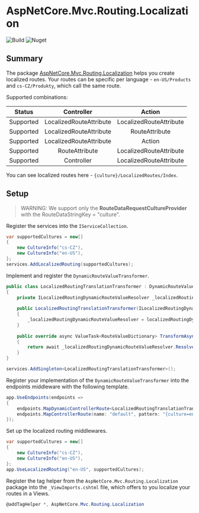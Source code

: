 # AspNetCore.Mvc.Routing.Localization
![Build](https://github.com/tomasjurasek/AspNetCore.Mvc.Routing.Localization/workflows/Build/badge.svg)
![Nuget](https://img.shields.io/nuget/v/AspNetCore.Mvc.Routing.Localization)

## Summary
The package [AspNetCore.Mvc.Routing.Localization](https://www.nuget.org/packages/AspNetCore.Mvc.Routing.Localization) helps you create localized routes. Your routes can be specific per language - `en-US/Products` and `cs-CZ/Produkty`, which call the same route.

Supported combinations:

| Status   |      Controller      | Action |
|:--------:|:--------------------:|:------:|
| Supported | LocalizedRouteAttribute | LocalizedRouteAttribute |
| Supported | LocalizedRouteAttribute | RouteAttribute |
| Supported | LocalizedRouteAttribute | Action |
| Supported | RouteAttribute | LocalizedRouteAttribute |
| Supported | Controller | LocalizedRouteAttribute |

You can see localized routes here - `{culture}/LocalizedRoutes/Index`.

## Setup

> WARNING: We support only the **RouteDataRequestCultureProvider** with the RouteDataStringKey = "culture".

Register the services into the `IServiceCollection`.
```csharp
var supportedCultures = new[]
{
    new CultureInfo("cs-CZ"),
    new CultureInfo("en-US"),
};
services.AddLocalizedRouting(supportedCultures);
```
Implement and register the `DynamicRouteValueTransformer`.
```csharp
public class LocalizedRoutingTranslationTransformer : DynamicRouteValueTransformer
{
    private ILocalizedRoutingDynamicRouteValueResolver _localizedRoutingDynamicRouteValueResolver;
    
    public LocalizedRoutingTranslationTransformer(ILocalizedRoutingDynamicRouteValueResolver localizedRoutingDynamicRouteValueResolver)
    {
        _localizedRoutingDynamicRouteValueResolver = localizedRoutingDynamicRouteValueResolver;
    }
    
    public override async ValueTask<RouteValueDictionary> TransformAsync(HttpContext httpContext, RouteValueDictionary values)
    {
        return await _localizedRoutingDynamicRouteValueResolver.ResolveAsync(values);
    }
}
```
```csharp
services.AddSingleton<LocalizedRoutingTranslationTransformer>();
```
Register your implementation of the `DynamicRouteValueTransformer` into the endpoints middleware with the following template.
```csharp
app.UseEndpoints(endpoints =>
{
    endpoints.MapDynamicControllerRoute<LocalizedRoutingTranslationTransformer>("{culture=en-US}/{controller=Home}/{action=Index}/{id?}");
    endpoints.MapControllerRoute(name: "default", pattern: "{culture=en-US}/{controller=Home}/{action=Index}/{id?}");
});
```
Set up the localized routing middlewares.
```csharp
var supportedCultures = new[]
{
    new CultureInfo("cs-CZ"),
    new CultureInfo("en-US"),
};
app.UseLocalizedRouting("en-US", supportedCultures);
```

Register the tag helper from the `AspNetCore.Mvc.Routing.Localization` package into the `_ViewImports.cshtml` file, which offers to you localize your routes in a Views.
```csharp
@addTagHelper *, AspNetCore.Mvc.Routing.Localization
```

